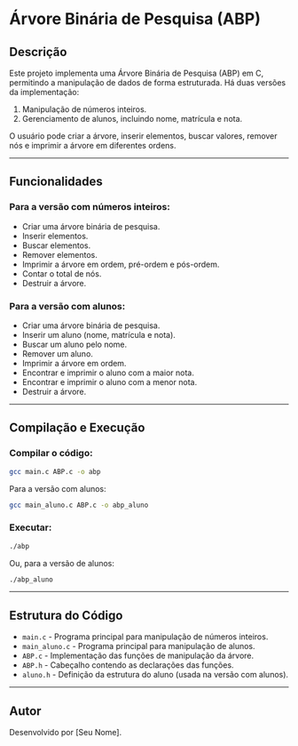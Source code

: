 # Árvore Binária de Pesquisa (ABP)

## Descrição
Este projeto implementa uma Árvore Binária de Pesquisa (ABP) em C, permitindo a manipulação de dados de forma estruturada. Há duas versões da implementação:
1. Manipulação de números inteiros.
2. Gerenciamento de alunos, incluindo nome, matrícula e nota.

O usuário pode criar a árvore, inserir elementos, buscar valores, remover nós e imprimir a árvore em diferentes ordens.

---

## Funcionalidades

### Para a versão com números inteiros:
- Criar uma árvore binária de pesquisa.
- Inserir elementos.
- Buscar elementos.
- Remover elementos.
- Imprimir a árvore em ordem, pré-ordem e pós-ordem.
- Contar o total de nós.
- Destruir a árvore.

### Para a versão com alunos:
- Criar uma árvore binária de pesquisa.
- Inserir um aluno (nome, matrícula e nota).
- Buscar um aluno pelo nome.
- Remover um aluno.
- Imprimir a árvore em ordem.
- Encontrar e imprimir o aluno com a maior nota.
- Encontrar e imprimir o aluno com a menor nota.
- Destruir a árvore.

---

## Compilação e Execução

### Compilar o código:
```sh
gcc main.c ABP.c -o abp
```

Para a versão com alunos:
```sh
gcc main_aluno.c ABP.c -o abp_aluno
```

### Executar:
```sh
./abp
```

Ou, para a versão de alunos:
```sh
./abp_aluno
```

---

## Estrutura do Código

- `main.c` - Programa principal para manipulação de números inteiros.
- `main_aluno.c` - Programa principal para manipulação de alunos.
- `ABP.c` - Implementação das funções de manipulação da árvore.
- `ABP.h` - Cabeçalho contendo as declarações das funções.
- `aluno.h` - Definição da estrutura do aluno (usada na versão com alunos).

---

## Autor
Desenvolvido por [Seu Nome].

